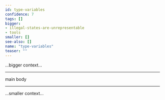 ```yaml
---
id: type-variables
confidence: 7
tags: []
bigger:
- illegal-states-are-unrepresentable
- tools
smaller: []
see-also: []
name: "type-variables"
teaser: ""
---
```



...bigger context...

---

main body

---

...smaller context...
